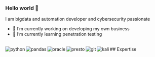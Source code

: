 ### Hello world 👋

I am bigdata and automation developer and cybersecurity passionate

- 🔭 I’m currently working on developing my own business
- 🌱 I’m currently learning penetration testing

<br>## Expertise <img align="left" alt="python" src="https://img.shields.io/badge/Python-3776AB?style=for-the-badge&logo=python&logoColor=white" /><img align="left" alt="pandas" src="https://img.shields.io/badge/Pandas-2C2D72?style=for-the-badge&logo=pandas&logoColor=white" /><img align="left" alt="oracle" src="https://img.shields.io/badge/Oracle-F80000?style=for-the-badge&logo=oracle&logoColor=black" /><img align="left" alt="presto" src="https://img.shields.io/badge/Presto-131F37?style=for-the-badge&logo=presto&logoColor=white" /><img align="left" alt="git" src="https://img.shields.io/badge/Git-F05032?style=for-the-badge&logo=git&logoColor=white" /><img align="left" alt="kali" src="https://img.shields.io/badge/Kali_Linux-557C94?style=for-the-badge&logo=kali-linux&logoColor=white" />
<br>

<!--
**Matias117/Matias117** is a ✨ _special_ ✨ repository because its `README.md` (this file) appears on your GitHub profile.

Here are some ideas to get you started:

- 🔭 I’m currently working on ...
- 🌱 I’m currently learning ...
- 👯 I’m looking to collaborate on ...
- 🤔 I’m looking for help with ...
- 💬 Ask me about ...
- 📫 How to reach me: ...
- 😄 Pronouns: ...
- ⚡ Fun fact: ...
-->
